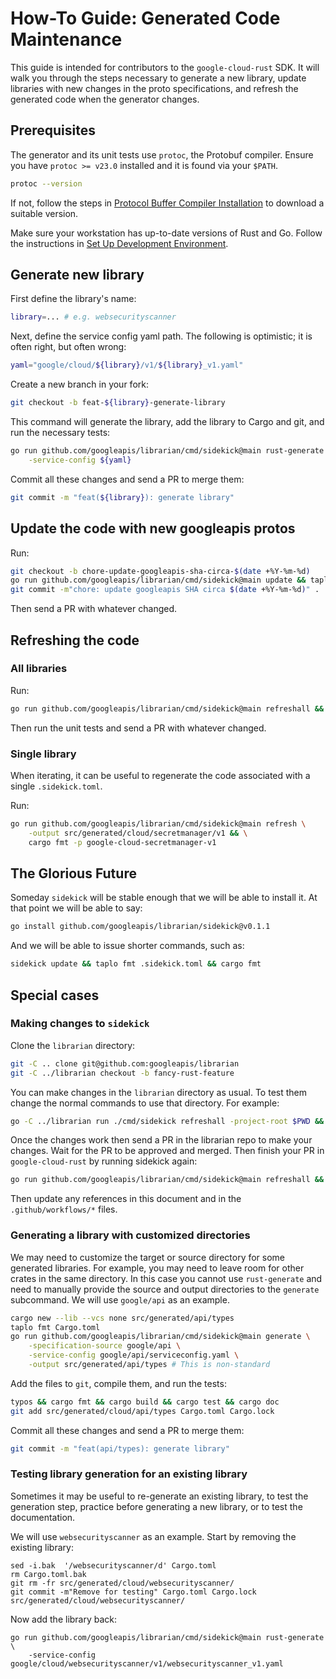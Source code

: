 # How-To Guide: Generated Code Maintenance

This guide is intended for contributors to the `google-cloud-rust` SDK. It will
walk you through the steps necessary to generate a new library, update libraries
with new changes in the proto specifications, and refresh the generated code
when the generator changes.

## Prerequisites

The generator and its unit tests use `protoc`, the Protobuf compiler. Ensure you
have `protoc >= v23.0` installed and it is found via your `$PATH`.

```bash
protoc --version
```

If not, follow the steps in [Protocol Buffer Compiler Installation] to download
a suitable version.

Make sure your workstation has up-to-date versions of Rust and Go. Follow the
instructions in [Set Up Development Environment].

## Generate new library

First define the library's name:

```bash
library=... # e.g. websecurityscanner
```

Next, define the service config yaml path. The following is optimistic; it is
often right, but often wrong:

```bash
yaml="google/cloud/${library}/v1/${library}_v1.yaml"
```

Create a new branch in your fork:

```bash
git checkout -b feat-${library}-generate-library
```

This command will generate the library, add the library to Cargo and git, and
run the necessary tests:

```bash
go run github.com/googleapis/librarian/cmd/sidekick@main rust-generate \
    -service-config ${yaml}
```

Commit all these changes and send a PR to merge them:

```bash
git commit -m "feat(${library}): generate library"
```

## Update the code with new googleapis protos

Run:

```bash
git checkout -b chore-update-googleapis-sha-circa-$(date +%Y-%m-%d)
go run github.com/googleapis/librarian/cmd/sidekick@main update && taplo fmt .sidekick.toml && cargo fmt
git commit -m"chore: update googleapis SHA circa $(date +%Y-%m-%d)" .
```

Then send a PR with whatever changed.

## Refreshing the code

### All libraries

Run:

```bash
go run github.com/googleapis/librarian/cmd/sidekick@main refreshall && cargo fmt
```

Then run the unit tests and send a PR with whatever changed.

### Single library

When iterating, it can be useful to regenerate the code associated with a single
`.sidekick.toml`.

Run:

```bash
go run github.com/googleapis/librarian/cmd/sidekick@main refresh \
    -output src/generated/cloud/secretmanager/v1 && \
    cargo fmt -p google-cloud-secretmanager-v1
```

## The Glorious Future

Someday `sidekick` will be stable enough that we will be able to install it. At
that point we will be able to say:

```bash
go install github.com/googleapis/librarian/sidekick@v0.1.1
```

And we will be able to issue shorter commands, such as:

```bash
sidekick update && taplo fmt .sidekick.toml && cargo fmt
```

## Special cases

### Making changes to `sidekick`

Clone the `librarian` directory:

```bash
git -C .. clone git@github.com:googleapis/librarian
git -C ../librarian checkout -b fancy-rust-feature
```

You can make changes in the `librarian` directory as usual. To test them change
the normal commands to use that directory. For example:

```bash
go -C ../librarian run ./cmd/sidekick refreshall -project-root $PWD && cargo fmt
```

Once the changes work then send a PR in the librarian repo to make your changes.
Wait for the PR to be approved and merged. Then finish your PR in
`google-cloud-rust` by running sidekick again:

```bash
go run github.com/googleapis/librarian/cmd/sidekick@main refreshall && cargo fmt
```

Then update any references in this document and in the `.github/workflows/*`
files.

### Generating a library with customized directories

We may need to customize the target or source directory for some generated
libraries. For example, you may need to leave room for other crates in the same
directory. In this case you cannot use `rust-generate` and need to manually
provide the source and output directories to the `generate` subcommand. We will
use `google/api` as an example.

```bash
cargo new --lib --vcs none src/generated/api/types
taplo fmt Cargo.toml
go run github.com/googleapis/librarian/cmd/sidekick@main generate \
    -specification-source google/api \
    -service-config google/api/serviceconfig.yaml \
    -output src/generated/api/types # This is non-standard
```

Add the files to `git`, compile them, and run the tests:

```bash
typos && cargo fmt && cargo build && cargo test && cargo doc
git add src/generated/cloud/api/types Cargo.toml Cargo.lock
```

Commit all these changes and send a PR to merge them:

```bash
git commit -m "feat(api/types): generate library"
```

### Testing library generation for an existing library

Sometimes it may be useful to re-generate an existing library, to test the
generation step, practice before generating a new library, or to test the
documentation.

We will use `websecurityscanner` as an example. Start by removing the existing
library:

```shell
sed -i.bak  '/websecurityscanner/d' Cargo.toml
rm Cargo.toml.bak
git rm -fr src/generated/cloud/websecurityscanner/
git commit -m"Remove for testing" Cargo.toml Cargo.lock src/generated/cloud/websecurityscanner/
```

Now add the library back:

```shell
go run github.com/googleapis/librarian/cmd/sidekick@main rust-generate \
    -service-config google/cloud/websecurityscanner/v1/websecurityscanner_v1.yaml
```

[protocol buffer compiler installation]: https://protobuf.dev/installation/
[set up development environment]: /doc/contributor/howto-guide-set-up-development-environment.md

